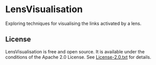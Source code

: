 LensVisualisation
=================

Exploring techniques for visualising the links activated by a lens.

License
-------

LensVisualisation is free and open source. It is available under the conditions of the Apache 2.0 License. See [License-2.0.txt](License-2.0.txt) for details.
